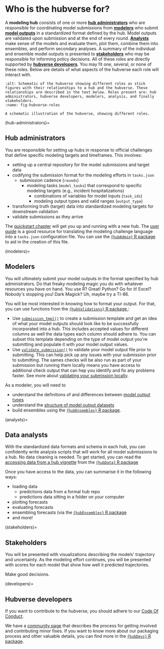 # Who is the hubverse for?

A **modeling hub** consists of one or more [**hub administrators**](#hub-administrators) who are responsible for coordinating model submissions from [**modelers**](#modelers) who submit [**model outputs**](#def-model-output) in a standardized format defined by the hub.
Model outputs are validated upon submission and at the end of every round. [**Analysts**](#analysts) make sense of the models and evaluate them, plot them, combine them into ensembles, and perform secondary analyses.
A summary of the individual and ensemble model outputs is presented to [**stakeholders**](#stakeholders) who may be responsible for informing policy decisions.
All of these roles are directly supported by [**hubverse developers**](#developers).
You may fit one, several, or none of these roles.
Below are details of what aspects of the hubverse each role will interact with.

```{figure} ../images/hubverse_roles.png
:alt: Schematic of the hubverse showing different roles as stick figures with their relationships to a hub and the hubverse. These relationships are described in the text below. Roles present are: hub administrators, hubverse developers, modelers, analysis, and finally stakeholders.
:name: fig-hubverse-roles

A schematic illustration of the hubverse, showing different roles.
```

(hub-administrators)=
## Hub administrators

You are responsible for setting up hubs in response to official challenges that define specific modeling targets and timeframes.
This involves:

 - setting up a central repository for the model submissions and target data
 - codifying the submission format for the modeling efforts in `tasks.json`
   - submission cadence (`rounds`)
      - modeling tasks (`model_tasks`) that correspond to specific modeling targets (e.g., incident hospitalizations)
        - combinations of variables for model inputs (`task_ids`)
        - modeling output types and valid ranges (`output_type`)
 - transforming truth (target) data into standardized modeling targets for downstream validation
 - validate submissions as they arrive

The [quickstart chapter](/quickstart-hub-admin/intro.md) will get you up and running with a new hub. The [user guide](/user-guide/intro-data-formats.md) is a good resource for translating the modeling challenge language into a `tasks.json` configuration file.
You can use the [`{hubAdmin}` R package](https://hubverse-org.github.io/hubAdmin) to aid in the creation of this file.

(modelers)=
## Modelers

You will ultimately submit your model outputs in the format specified by hub administrators.
Do that freaky modeling magic you do with whatever resources you have on hand.
You use R? Great! Python? Go for it! Excel? Nobody's stopping you! Dark Magick? Uh, maybe try a TI-86.

You will be most interested in knowing how to format your output.
For that, you can use functions from the [`{hubValidations}` R package ](https://hubverse-org.github.io/hubValidations):

- Use [`submission_tmpl()`](https://hubverse-org.github.io/hubValidations/reference/submission_tmpl.html) to create a submission template and get an idea of what your model outputs should look like to be successfully incorporated into a hub. This includes accepted values for different columns as well the data types each column should adhere to. You can subset this template depending on the type of model output you're submitting and populate it with your model output values.
- Use  [`validate_submission()`](https://hubverse-org.github.io/hubValidations/reference/validate_submission.html) to validate your model output file prior to submitting. This can help pick up any issues with your submission prior to submitting. The sames checks will be also run as part of your submission but running them locally means you have access to additional check output that can hep you identify and fix any problems faster. See more about [validating your submission locally](https://hubverse-org.github.io/hubValidations/articles/validate-submission.html).


As a modeler, you will need to

 - understand the definitions of and differences between [model output types](#formats-of-model-output)
 - understand the [structure of model output datasets](https://hubverse-org.github.io/hubData/articles/connect_hub.html#structure-of-hubverse-datasets)
 - build ensembles using the [`{hubEnsembles}` R package](https://hubverse-org.github.io/hubEnsembles).

(analysts)=
## Data analysts

With the standardized data formats and schema in each hub, you can confidently write analysis scripts that will work for all model submissions to a hub.
No data cleaning is needed.
To get started, you can read the [accessing data from a hub vignette](https://hubverse-org.github.io/hubData/articles/connect_hub.html) from the [`{hubData}` R package](https://hubverse-org.github.io/hubData)

Once you have access to the data, you can summarise it in the following ways:

 - loading data
   - predictions data from a formal hub repo
   - predictions data sitting in a folder on your computer
 - plotting forecasts
 - evaluating forecasts
 - ensembling forecasts (via the [`{hubEnsembles}` R package](https://hubverse-org.github.io/hubEnsembles)
 - and more!

(stakeholders)=
## Stakeholders

You will be presented with visualizations describing the models' trajectory and uncertainty.
As the modeling effort continues, you will be presented with scores for each model that show how well it predicted trajectories.

Make good decisions.

(developers)=
## Hubverse developers

If you want to contribute to the hubverse, you should adhere to our [Code Of Conduct](/coc/covenant.md).

We have a [community page](https://hubverse.io/community/) that describes the process for getting involved and contributing minor fixes.
If you want to know more about our packaging process and other valuable details, you can find more in the [`{hubDevs}` R package](https://hubverse-org.github.io/hubDevs/index.html).

